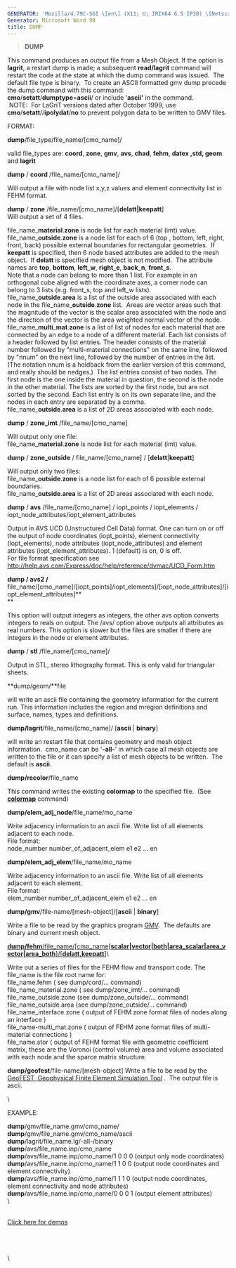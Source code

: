```yaml
---
GENERATOR: 'Mozilla/4.79C-SGI \[en\] (X11; U; IRIX64 6.5 IP30) \[Netscape\]'
Generator: Microsoft Word 98
title: DUMP
---
```


> **DUMP**

This command produces an output file from a Mesh Object. If the option
is **lagrit**, a restart dump is made; a subsequent **read/lagrit**
command will restart the code at the state at which the dump command was
issued.  The default file type is binary.  To create an ASCII formatted
gmv dump precede the dump command with this command:\
**cmo**/**setatt**/**dumptype**=**ascii**/ or include '**ascii'** in the
command.\
 NOTE:  For LaGriT versions dated after October 1999, use
**cmo**/**setatt**//**ipolydat**/**no** to prevent polygon data to be
written to GMV files.

FORMAT:

**dump**/file\_type/file\_name/\[cmo\_name\]/

valid file\_types are: **coord**, **zone**, **gmv**, **avs**, **chad**,
**fehm**, **datex ,std, geom** and **lagrit**

**dump** / **coord** /file\_name/\[cmo\_name\]/

Will output a file with node list x,y,z values and element connectivity
list in FEHM format.

**dump** / **zone** /file\_name/\[cmo\_name\]/\[**delatt|keepatt**\]\
Will output a set of 4 files.

file\_name\_**material**.**zone** is node list for each material (imt)
value.\
file\_name\_**outside**.**zone** is a node list for each of 6 (top ,
bottom, left, right, front, back) possible external boundaries for
rectangular geometries.  If **keepatt** is specified, then 6 node based
attributes are added to the mesh object.  If **delatt** is specified
mesh object is not modified.  The attribute names are **top**,
**bottom**, **left\_w**, **right\_e**, **back\_n**, **front\_s**.\
Note that a node can belong to more than 1 list. For example in an
orthogonal cube aligned with the coordinate axes, a corner node can
belong to 3 lists (e.g. front\_s, top and left\_w lists).\
file\_name\_**outside**.**area** is a list of the outside area
associated with each node in the file\_name\_**outside**.**zone** list. 
Areas are vector areas such that the magnitude of the vector is the
scalar area associated with the node and the direction of the vector is
the area weighted normal vector of the node.\
file\_name\_**multi**\_**mat**.**zone** is a list of list of nodes for
each material that are connected by an edge to a node of a different
material. Each list consists of a header followed by list entries. The
header consists of the material number followed by "multi-material
connections" on the same line, followed by "nnum" on the next line,
followed by the number of entries in the list. (The notation nnum is a
holdback from the earlier version of this command, and really should be
nedges.)  The list entries consist of two nodes. The first node is the
one inside the material in question, the second is the node in the other
material. The lists are sorted by the first node, but are not sorted by
the second. Each list entry is on its own separate line, and the nodes
in each entry are separated by a comma.\
file\_name\_**outside**.**area** is a list of 2D areas associated with
each node.

**dump** / **zone\_imt** /file\_name/\[cmo\_name\]

Will output only one file:\
file\_name\_**material**.**zone** is node list for each material (imt)
value.

**dump** / **zone\_outside** / file\_name/\[cmo\_name\] /
\[**delatt**|**keepatt**\]

Will output only two files:\
file\_name\_**outside**.**zone** is a node list for each of 6 possible
external boundaries.\
file\_name\_**outside**.**area** is a list of 2D areas associated with
each node.

**dump** / **avs** /file\_name/\[cmo\_name\] / iopt\_points /
iopt\_elements / iopt\_node\_attributes/iopt\_element\_attributes

Output in AVS UCD (Unstructured Cell Data) format. One can turn on or
off the output of node coordinates (iopt\_points), element connectivity
(iopt\_elements), node attributes (iopt\_node\_attributes) and element
attributes (iopt\_element\_attributes). 1 (default) is on, 0 is off.\
For file format specification see
<http://help.avs.com/Express/doc/help/reference/dvmac/UCD_Form.htm>

**dump / avs2 /**
file\_name/\[cmo\_name\]/\[iopt\_points\]/iopt\_elements\]/\[iopt\_node\_attributes\]/\[iopt\_element\_attributes\]**\
**

This option will output integers as integers, the other avs option
converts integers to reals on output. The /avs/ option above outputs all
attributes as real numbers. This option is slower but the files are
smaller if there are integers in the node or element attributes.

**dump** / **stl** /file\_name/\[cmo\_name\]/

Output in STL, stereo lithography format. This is only valid for
triangular sheets.

**dump/geom/**file

will write an ascii file containing the geometry information for the
current run. This information includes the region and mregion
definitions and surface, names, types and definitions.

**dump/lagrit**/file\_name/\[cmo\_name\]/ \[**ascii** | **binary**\]

will write an restart file that contains geometry and mesh object
information.  cmo\_name can be '**-all-**' in which case all mesh
objects are written to the file or it can specify a list of mesh objects
to be written.  The default is **ascii**.

**dump/recolor**/file\_name

This command writes the existing **colormap** to the specified file. 
(See **[colormap](http://lagrit.lanl.gov/new_html/COLORMAP.html)**
command)

**dump/elem\_adj\_node**/file\_name/mo\_name

Write adjacency information to an ascii file. Write list of all elements
adjacent to each node.\
File format:\
node\_number number\_of\_adjacent\_elem e1 e2 ... en  

**dump/elem\_adj\_elem**/file\_name/mo\_name

Write adjacency information to an ascii file. Write list of all elements
adjacent to each element.\
File format:\
elem\_number number\_of\_adjacent\_elem e1 e2 ... en  

**dump/gmv**/file-name/\[mesh-object\]/\[**ascii** | **binary**\]

Write a file to be read by the graphics program
[GMV](http://laws.lanl.gov/XCM/gmv/GMVHome.html).  The defaults are
binary and current mesh object.

[**dump/fehm**/file\_name/\[cmo\_name\[**scalar|vector|both|area\_scalar|area\_vector|area\_both**\]/\[**delatt,keepatt**\]](http://lagrit.lanl.gov/new_html/DUMP3.html)\

Write out a series of files for the FEHM flow and transport code. The
file\_name is the file root name for:\
file\_name.fehm ( see dump/cord/... command)\
file\_name\_material.zone ( see dump/zone\_imt/... command)\
file\_name\_outside.zone (see dump/zone\_outside/... command)\
file\_name\_outside.area (see dump/zone\_outside/... command)\
file\_name\_interface.zone ( output of FEHM zone format files of nodes
along an interface )\
file\_name-multi\_mat.zone ( output of FEHM zone format files of
multi-material connections )\
file\_name.stor ( output of FEHM format file with geometric coefficient
matrix, these are the Voronoi (control volume) area and volume
associated with each node and the sparce matrix structure.

**dump/geofest**/file-name/\[mesh-object\] Write a file to be read by
the [GeoFEST, Geophysical Finite Element Simulation
Tool](http://www.openchannelfoundation.org/projects/GeoFEST/) .  The
output file is ascii.

\

EXAMPLE:

**dump**/gmv/file\_name.gmv/cmo\_name/\
**dump**/gmv/file\_name.gmv/cmo\_name/ascii\
**dump**/lagrit/file\_name.lg/-all-/binary\
**dump**/avs/file\_name.inp/cmo\_name\
**dump**/avs/file\_name.inp/cmo\_name/1 0 0 0 (output only node
coordinates)\
**dump**/avs/file\_name.inp/cmo\_name/1 1 0 0 (output node coordinates
and element connectivity)\
**dump**/avs/file\_name.inp/cmo\_name/1 1 1 0 (output node coordinates,
element connectivity and node attributes)\
**dump**/avs/file\_name.inp/cmo\_name/0 0 0 1 (output element
attributes)\
\

\
[Click here for
demos](http://lagrit.lanl.gov/new_html/demos/dump/test/html/main_dump.html)

\
\
\
\
